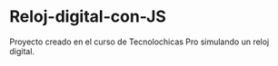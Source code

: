 # Reloj-digital-con-JS
Proyecto creado en el curso de Tecnolochicas Pro simulando un reloj digital.
